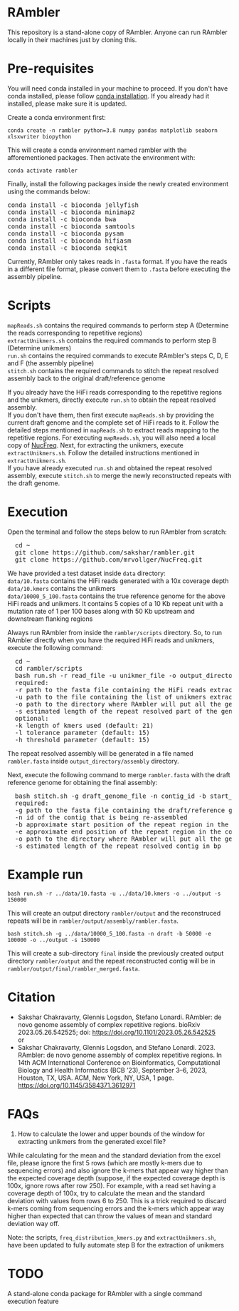 # RAmbler

This repository is a stand-alone copy of RAmbler. Anyone can run RAmbler locally in their machines just by cloning this.

# Pre-requisites
You will need conda installed in your machine to proceed. If you don't have conda installed, please follow [conda installation](https://conda.io/docs/user-guide/install/). If you already had it installed, please make sure it is updated.

Create a conda environment first:

`conda create -n rambler python=3.8 numpy pandas matplotlib seaborn xlsxwriter biopython`

This will create a conda environment named rambler with the afforementioned packages. Then activate the environment with:

`conda activate rambler`

Finally, install the following packages inside the newly created environment using the commands below:

<pre>
conda install -c bioconda jellyfish
conda install -c bioconda minimap2
conda install -c bioconda bwa
conda install -c bioconda samtools
conda install -c bioconda pysam
conda install -c bioconda hifiasm
conda install -c bioconda seqkit
</pre>

Currently, RAmbler only takes reads in `.fasta` format. If you have the reads in a different file format, please convert them to `.fasta` before executing the assembly pipeline.

# Scripts

`mapReads.sh` contains the required commands to perform step A (Determine the reads corresponding to repetitive regions)  
`extractUnikmers.sh` contains the required commands to perform step B (Determine unikmers)  
`run.sh` contains the required commands to execute RAmbler's steps C, D, E and F (the assembly pipeline)  
`stitch.sh` contains the required commands to stitch the repeat resolved assembly back to the original draft/reference genome

If you already have the HiFi reads corresponding to the repetitive regions and the unikmers, directly execute `run.sh` to obtain the repeat resolved assembly.  
If you don't have them, then first execute `mapReads.sh` by providing the current draft genome and the complete set of HiFi reads to it. Follow the detailed steps mentioned in `mapReads.sh` to extract reads mapping to the repetitive regions. For executing `mapReads.sh`, you will also need a local copy of [NucFreq](https://github.com/mrvollger/NucFreq). Next, for extracting the unikmers, execute `extractUnikmers.sh`. Follow the detailed instructions mentioned in `extractUnikmers.sh`.  
If you have already executed `run.sh` and obtained the repeat resolved assembly, execute `stitch.sh` to merge the newly reconstructed repeats with the draft genome.

# Execution

Open the terminal and follow the steps below to run RAmbler from scratch:
<pre>
  cd ~
  git clone https://github.com/sakshar/rambler.git
  git clone https://github.com/mrvollger/NucFreq.git
</pre>

We have provided a test dataset inside `data` directory:  
`data/10.fasta` contains the HiFi reads generated with a 10x coverage depth  
`data/10.kmers` contains the unikmers  
`data/10000_5_100.fasta` contains the true reference genome for the above HiFi reads and unikmers. It contains 5 copies of a 10 Kb repeat unit with a mutation rate of 1 per 100 bases along with 50 Kb upstream and downstream flanking regions  

Always run RAmbler from inside the `rambler/scripts` directory. So, to run RAmbler directly when you have the required HiFi reads and unikmers, execute the following command:
<pre>
  cd ~
  cd rambler/scripts
  bash run.sh -r read_file -u unikmer_file -o output_directory -s assembly_length [-k kmer_length] [-l tolerance] [-h threshold]
  required:
  -r path to the fasta file containing the HiFi reads extracted in step A
  -u path to the file containing the list of unikmers extracted in step B
  -o path to the directory where RAmbler will put all the generated outputs
  -s estimated length of the repeat resolved part of the genome in bp
  optional:
  -k length of kmers used (default: 21)
  -l tolerance parameter (default: 15)
  -h threshold parameter (default: 15)
</pre>

The repeat resolved assembly will be generated in a file named `rambler.fasta` inside `output_directory/assembly` directory.

Next, execute the following command to merge `rambler.fasta` with the draft reference genome for obtaining the final assembly:
<pre>
  bash stitch.sh -g draft_genome_file -n contig_id -b start_position -e end_position -o output_directory -s contig_length
  required:
  -g path to the fasta file containing the draft/reference genome
  -n id of the contig that is being re-assembled
  -b approximate start position of the repeat region in the contig sequence from the draft genome (if stitching at the end, put -1)
  -e approximate end position of the repeat region in the contig sequence from the draft genome (if stitching at the beginning, put -1)
  -o path to the directory where RAmbler will put all the generated outputs (always put the same one as run.sh)
  -s estimated length of the repeat resolved contig in bp
</pre>

# Example run

`bash run.sh -r ../data/10.fasta -u ../data/10.kmers -o ../output -s 150000`  

This will create an output directory `rambler/output` and the reconstruced repeats will be in `rambler/output/assembly/rambler.fasta`.

`bash stitch.sh -g ../data/10000_5_100.fasta -n draft -b 50000 -e 100000 -o ../output -s 150000`

This will create a sub-directory `final` inside the previously created output directory `rambler/output` and the repeat reconstructed contig will be in `rambler/output/final/rambler_merged.fasta`.

# Citation
- Sakshar Chakravarty, Glennis Logsdon, Stefano Lonardi. RAmbler: de novo genome assembly of complex repetitive regions. bioRxiv 2023.05.26.542525; doi: https://doi.org/10.1101/2023.05.26.542525  
or
- Sakshar Chakravarty, Glennis Logsdon, and Stefano Lonardi. 2023. RAmbler: de novo genome assembly of complex repetitive regions. In 14th ACM International Conference on Bioinformatics, Computational Biology and Health Informatics (BCB ’23), September 3–6, 2023, Houston, TX, USA. ACM, New York, NY, USA, 1 page. https://doi.org/10.1145/3584371.3612971 

# FAQs
1. How to calculate the lower and upper bounds of the window for extracting unikmers from the generated excel file?

While calculating for the mean and the standard deviation from the excel file, please ignore the first 5 rows (which are mostly k-mers due to sequencing errors) and also ignore the k-mers that appear way higher than the expected coverage depth (suppose, if the expected coverage depth is 100x, ignore rows after row 250). For example, with a read set having a coverage depth of 100x, try to calculate the mean and the standard deviation with values from rows 6 to 250. This is a trick required to discard k-mers coming from sequencing errors and the k-mers which appear way higher than expected that can throw the values of mean and standard deviation way off. 

Note: the scripts, `freq_distribution_kmers.py` and `extractUnikmers.sh`, have been updated to fully automate step B for the extraction of unikmers

# TODO
A stand-alone conda package for RAmbler with a single command execution feature
